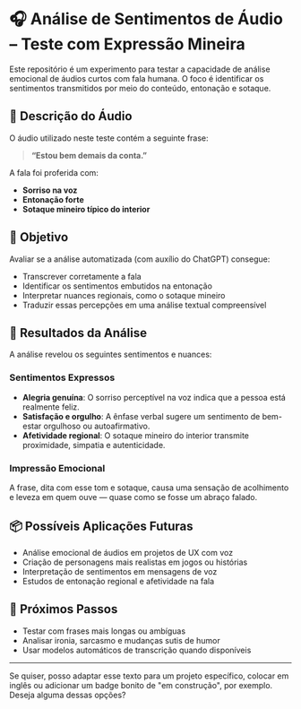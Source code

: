 # 🎧 Análise de Sentimentos de Áudio – Teste com Expressão Mineira

Este repositório é um experimento para testar a capacidade de análise emocional de áudios curtos com fala humana. O foco é identificar os sentimentos transmitidos por meio do conteúdo, entonação e sotaque.

## 📝 Descrição do Áudio

O áudio utilizado neste teste contém a seguinte frase:

> **“Estou bem demais da conta.”**

A fala foi proferida com:
- **Sorriso na voz**
- **Entonação forte**
- **Sotaque mineiro típico do interior**

## 🎯 Objetivo

Avaliar se a análise automatizada (com auxílio do ChatGPT) consegue:
- Transcrever corretamente a fala
- Identificar os sentimentos embutidos na entonação
- Interpretar nuances regionais, como o sotaque mineiro
- Traduzir essas percepções em uma análise textual compreensível

## 💬 Resultados da Análise

A análise revelou os seguintes sentimentos e nuances:

### Sentimentos Expressos
- **Alegria genuína**: O sorriso perceptível na voz indica que a pessoa está realmente feliz.
- **Satisfação e orgulho**: A ênfase verbal sugere um sentimento de bem-estar orgulhoso ou autoafirmativo.
- **Afetividade regional**: O sotaque mineiro do interior transmite proximidade, simpatia e autenticidade.

### Impressão Emocional
A frase, dita com esse tom e sotaque, causa uma sensação de acolhimento e leveza em quem ouve — quase como se fosse um abraço falado.

## 📦 Possíveis Aplicações Futuras

- Análise emocional de áudios em projetos de UX com voz
- Criação de personagens mais realistas em jogos ou histórias
- Interpretação de sentimentos em mensagens de voz
- Estudos de entonação regional e afetividade na fala

## 🚀 Próximos Passos

- Testar com frases mais longas ou ambíguas
- Analisar ironia, sarcasmo e mudanças sutis de humor
- Usar modelos automáticos de transcrição quando disponíveis

---

Se quiser, posso adaptar esse texto para um projeto específico, colocar em inglês ou adicionar um badge bonito de "em construção", por exemplo. Deseja alguma dessas opções?